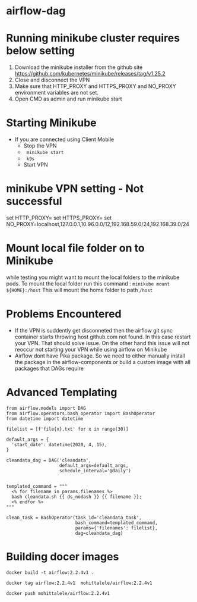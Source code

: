 # airflow-dag

# Running minikube cluster requires below setting 

1) Download the minikube installer from the github site https://github.com/kubernetes/minikube/releases/tag/v1.25.2
2) Close and disconnect the VPN 
3) Make sure that HTTP_PROXY and HTTPS_PROXY and NO_PROXY environment variables are not set.
4) Open CMD as admin and run minikube start 

# Starting Minikube 
- If you are connected using Client Mobile 
  - Stop the VPN
  - ``` minikube start``` 
  - ``` k9s``` 
  - Start VPN 
  
  
# minikube VPN setting - Not successful 
set HTTP_PROXY=<proxy URL>
set HTTPS_PROXY=<proxy URL>
set NO_PROXY=localhost,127.0.0.1,10.96.0.0/12,192.168.59.0/24,192.168.39.0/24

# Mount local file folder on to Minikube 
while testing you might want to mount the local folders to the minikube pods. To mount the local folder run this command :
``` minikube mount ${HOME}:/host ``` This will mount the home folder to path ```/host ```
# Problems Encountered
- If the VPN is suddently get disconneted then the airflow git sync container starts throwing host github.com not found. In this case restart your VPN. That should solve issue. On the other hand this issue will not reoccur not starting your VPN while using airflow on Minikube
- Airflow dont have Pika package. So we need to either manually install the package in the airflow-components or build a custom image with all packages that DAGs require




# Advanced Templating


```
from airflow.models import DAG
from airflow.operators.bash_operator import BashOperator
from datetime import datetime

filelist = [f'file{x}.txt' for x in range(30)]

default_args = {
  'start_date': datetime(2020, 4, 15),
}

cleandata_dag = DAG('cleandata',
                    default_args=default_args,
                    schedule_interval='@daily')


templated_command = """
  <% for filename in params.filenames %>
  bash cleandata.sh {{ ds_nodash }} {{ filename }};
  <% endfor %>
"""

clean_task = BashOperator(task_id='cleandata_task',
                          bash_command=templated_command,
                          params={'filenames': filelist},
                          dag=cleandata_dag)
```

# Building docer images 

```docker build -t airflow:2.2.4v1 . ``` 

``` docker tag airflow:2.2.4v1  mohittalele/airflow:2.2.4v1 ```

``` docker push mohittalele/airflow:2.2.4v1  ```